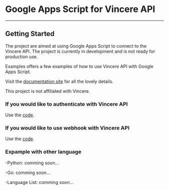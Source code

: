 # Google Apps Script for Vincere API
___

## Getting Started

The project are aimed at using Google Apps Script to connect to the Vincere API. The project is currently in development and is not ready for production use.

Examples offers a few examples of how to use Vincere API with Google Apps Script.

Visit the [documentation site](https://api.vincere.io/#tag/Introduction) for all the lovely details.

This project is not affiliated with Vincere.

### If you would like to authenticate with Vincere API
Use the [code](https://github.com/hidenari-yuda/vincere-gas/blob/main/examples/auth/app.js).

### If you would like to use webhook with Vincere API
Use the [code](https://github.com/hidenari-yuda/vincere-gas/blob/main/examples/webhook/app.js).

### Expample with other language
-Python: comming soon...

-Go: comming soon...

-Language List: comming soon...
